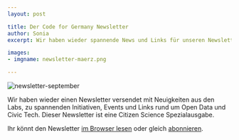 ```yaml
---
layout: post

title: Der Code for Germany Newsletter
author: Sonia
excerpt: Wir haben wieder spannende News und Links für unseren Newsletter gesammelt.

images:
- imgname: newsletter-maerz.png

---
```

![newsletter-september](/assets/blog/newsletter-maerz.png)

Wir haben wieder einen Newsletter versendet mit Neuigkeiten aus den Labs, zu spannenden Initiativen, Events und Links rund um Open Data und Civic Tech. Dieser Newsletter ist eine Citizen Science Spezialausgabe. 

Ihr könnt den Newsletter [im Browser lesen][] oder gleich [abonnieren][]. 

[abonnieren]: http://okfn.us5.list-manage.com/subscribe?u=929f1e07936386d34833e20d1&id=bb63fcab72
[im Browser lesen]: http://us5.campaign-archive2.com/?u=929f1e07936386d34833e20d1&id=13f7f27d8f&e=[UNIQID]
